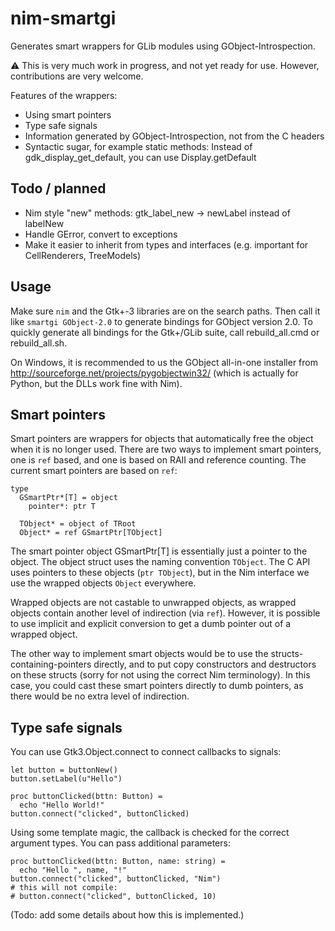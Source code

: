 
# nim-smartgi

Generates smart wrappers for GLib modules using GObject-Introspection.

:warning: This is very much work in progress, and not yet ready for use.  However, contributions are
very welcome.

Features of the wrappers:
- Using smart pointers
- Type safe signals
- Information generated by GObject-Introspection, not from the C headers
- Syntactic sugar, for example static methods: Instead of gdk_display_get_default, you can use
Display.getDefault

## Todo / planned
- Nim style "new" methods: gtk_label_new -> newLabel instead of labelNew
- Handle GError, convert to exceptions
- Make it easier to inherit from types and interfaces (e.g. important for CellRenderers, TreeModels)

## Usage
Make sure `nim` and the Gtk+-3 libraries are on the search paths.  Then call it like `smartgi
GObject-2.0` to generate bindings for GObject version 2.0.  To quickly generate all bindings for the
Gtk+/GLib suite, call rebuild_all.cmd or rebuild_all.sh.

On Windows, it is recommended to us the GObject all-in-one installer from
http://sourceforge.net/projects/pygobjectwin32/ (which is actually for Python, but the DLLs work
fine with Nim).

## Smart pointers
Smart pointers are wrappers for objects that automatically free the object when it is no longer
used. There are two ways to implement smart pointers, one is `ref` based, and one is based on RAII
and reference counting.  The current smart pointers are based on `ref`:

    type
      GSmartPtr*[T] = object
        pointer*: ptr T

  	  TObject* = object of TRoot
      Object* = ref GSmartPtr[TObject]

The smart pointer object GSmartPtr[T] is essentially just a pointer to the object.  The object
struct uses the naming convention `TObject`.  The C API uses pointers to these objects (`ptr
TObject`), but in the Nim interface we use the wrapped objects `Object` everywhere.

Wrapped objects are not castable to unwrapped objects, as wrapped objects contain another level of
indirection (via `ref`).  However, it is possible to use implicit and explicit conversion to get a
dumb pointer out of a wrapped object.

The other way to implement smart objects would be to use the structs-containing-pointers directly,
and to put copy constructors and destructors on these structs (sorry for not using the correct Nim
terminology).  In this case, you could cast these smart pointers directly to dumb pointers, as there
would be no extra level of indirection.

## Type safe signals

You can use Gtk3.Object.connect to connect callbacks to signals:

    let button = buttonNew()
    button.setLabel(u"Hello")
  
    proc buttonClicked(bttn: Button) =
      echo "Hello World!"
    button.connect("clicked", buttonClicked)

Using some template magic, the callback is checked for the correct argument types.  You can pass
additional parameters:

    proc buttonClicked(bttn: Button, name: string) =
      echo "Hello ", name, "!"
    button.connect("clicked", buttonClicked, "Nim")
    # this will not compile:
    # button.connect("clicked", buttonClicked, 10)

(Todo: add some details about how this is implemented.)

